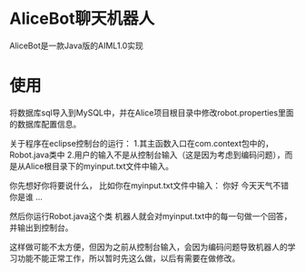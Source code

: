 # AliceBot聊天机器人

AliceBot是一款Java版的AIML1.0实现




# 使用


将数据库sql导入到MySQL中，并在Alice项目根目录中修改robot.properties里面的数据库配置信息。

关于程序在eclipse控制台的运行：
1.其主函数入口在com.context包中的，Robot.java类中
2.用户的输入不是从控制台输入（这是因为考虑到编码问题），而是从Alice根目录下的myinput.txt文件中输入。

你先想好你将要说什么，
比如你在myinput.txt文件中输入：
你好
今天天气不错
你是谁
...

然后你运行Robot.java这个类
机器人就会对myinput.txt中的每一句做一个回答，并输出到控制台。

这样做可能不太方便，但因为之前从控制台输入，会因为编码问题导致机器人的学习功能不能正常工作，所以暂时先这么做，以后有需要在做修改。
